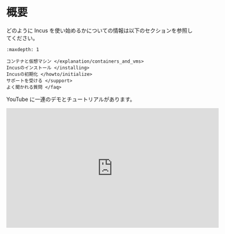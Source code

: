 # 概要

どのように Incus を使い始めるかについての情報は以下のセクションを参照してください。

```{toctree}
:maxdepth: 1

コンテナと仮想マシン </explanation/containers_and_vms>
Incusのインストール </installing>
Incusの初期化 </howto/initialize>
サポートを受ける </support>
よく聞かれる質問 </faq>
```

YouTube に一連のデモとチュートリアルがあります。

<iframe width="560" height="315" src="https://www.youtube.com/embed/videoseries?list=PLVhiK8li7a-5aRPwUHHfpfMu_wWCava4_" title="YouTube video player" frameborder="0" allow="accelerometer; autoplay; clipboard-write; encrypted-media; gyroscope; picture-in-picture" allowfullscreen></iframe>
